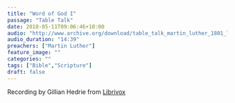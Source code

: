 ```yaml
---
title: "Word of God I"
passage: "Table Talk"
date: 2018-05-11T09:06:46+10:00
audio: "http://www.archive.org/download/table_talk_martin_luther_1801_librivox/tabletalk_05_luther_128kb.mp3"
audio_duration: "14:39"
preachers: ["Martin Luther"]
feature_image: ""
categories: ""
tags: ["Bible","Scripture"]
draft: false
---
```

Recording by Gillian Hedrie from [Librivox](https://librivox.org/selections-from-the-table-talk-of-martin-luther-by-martin-luther/)
